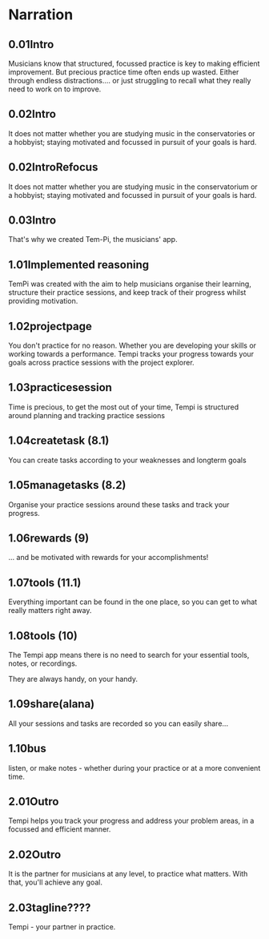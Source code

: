 # Narration

## 0.01Intro

Musicians know that structured, focussed practice is key to making efficient improvement.
But precious practice time often ends up wasted.  Either through endless distractions.... or just
struggling to recall what they really need to work on to improve.

## 0.02Intro

It does not matter whether you are studying music in the conservatories or a hobbyist; staying motivated and focussed in pursuit of your goals is hard.

## 0.02IntroRefocus

It does not matter whether you are studying music in the conservatorium or a hobbyist; staying motivated and focussed in pursuit of your goals is hard.


## 0.03Intro

That's why we created Tem-Pi, the musicians' app.

## 1.01Implemented reasoning

TemPi was created with the aim to help musicians organise their learning,
structure their practice sessions, and keep track of their progress whilst providing motivation.

## 1.02projectpage

You don't practice for no reason.
Whether you are developing your skills or working towards a performance.
Tempi tracks your progress towards your goals across practice sessions with the project explorer.

## 1.03practicesession

Time is precious, to get the most out of your time, Tempi is structured around planning and tracking practice sessions

## 1.04createtask (8.1)

You can create tasks according to your weaknesses and longterm goals

## 1.05managetasks (8.2)

Organise your practice sessions around these tasks and track your progress.

## 1.06rewards (9)

... and be motivated with rewards for your accomplishments!

## 1.07tools (11.1)

Everything important can be found in the one place, so you can get to what really matters right away.

## 1.08tools (10)

The Tempi app means there is no need to search for your essential tools, notes, or recordings.

They are always handy, on your handy.

## 1.09share(alana)

All your sessions and tasks are recorded so you can easily share...

## 1.10bus
<!-- This one maybe should be reworked  -->
listen, or make notes - whether during your practice or at a more convenient time.

## 2.01Outro

Tempi helps you track your progress and address your problem areas, in a focussed and efficient manner.

## 2.02Outro

It is the partner for musicians at any level, to practice what matters.
With that, you'll achieve any goal.

## 2.03tagline????
Tempi - your partner in practice.
